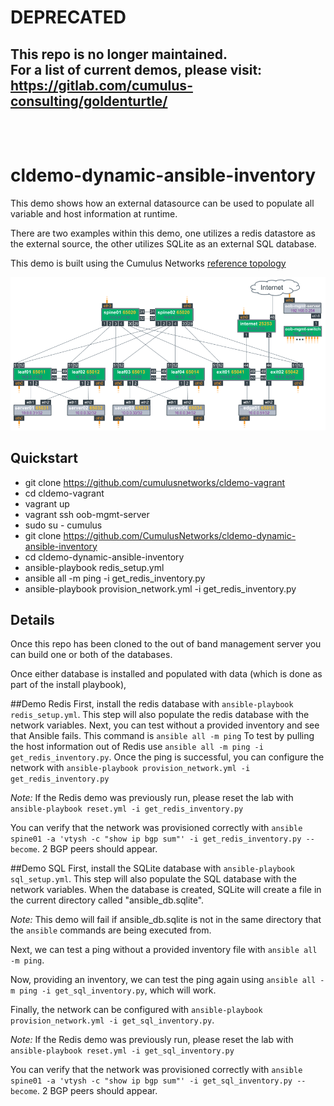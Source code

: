 # DEPRECATED
## This repo is no longer maintained.<br>For a list of current demos, please visit:<br>https://gitlab.com/cumulus-consulting/goldenturtle/<br><br><br>

# cldemo-dynamic-ansible-inventory

This demo shows how an external datasource can be used to populate all variable and host information at runtime.

There are two examples within this demo, one utilizes a redis datastore as the external source, the other utilizes SQLite as an external SQL database.

This demo is built using the Cumulus Networks [reference topology](https://github.com/cumulusnetworks/cldemo-vagrant)

![Cumulus Reference Topology](https://github.com/CumulusNetworks/cldemo-vagrant/raw/master/cldemo_topology.png)

Quickstart
------------------------
* git clone https://github.com/cumulusnetworks/cldemo-vagrant
* cd cldemo-vagrant
* vagrant up
* vagrant ssh oob-mgmt-server
* sudo su - cumulus
* git clone https://github.com/CumulusNetworks/cldemo-dynamic-ansible-inventory
* cd cldemo-dynamic-ansible-inventory
* ansible-playbook redis_setup.yml
* ansible all -m ping -i get_redis_inventory.py
* ansible-playbook provision_network.yml -i get_redis_inventory.py

Details
------------------------
Once this repo has been cloned to the out of band management server you can build one or both of the databases.

Once either database is installed and populated with data (which is done as part of the install playbook),

##Demo Redis
First, install the redis database with `ansible-playbook redis_setup.yml`. This step will also populate the redis database with the network variables.
Next, you can test without a provided inventory and see that Ansible fails. This command is `ansible all -m ping`
To test by pulling the host information out of Redis use `ansible all -m ping -i get_redis_inventory.py`.
Once the ping is successful, you can configure the network with `ansible-playbook provision_network.yml -i get_redis_inventory.py`

*Note:* If the Redis demo was previously run, please reset the lab with `ansible-playbook reset.yml -i get_redis_inventory.py`

You can verify that the network was provisioned correctly with `ansible spine01 -a 'vtysh -c "show ip bgp sum"' -i get_redis_inventory.py --become`. 2 BGP peers should appear.

##Demo SQL
First, install the SQLite database with `ansible-playbook sql_setup.yml`. This step will also populate the SQL database with the network variables. When the database is created, SQLite will create a file in the current directory called "ansible_db.sqlite".

*Note:* This demo will fail if ansible_db.sqlite is not in the same directory that the `ansible` commands are being executed from.

Next, we can test a ping without a provided inventory file with `ansible all -m ping`.

Now, providing an inventory, we can test the ping again using `ansible all -m ping -i get_sql_inventory.py`, which will work.

Finally, the network can be configured with `ansible-playbook provision_network.yml -i get_sql_inventory.py`.

*Note:* If the Redis demo was previously run, please reset the lab with `ansible-playbook reset.yml -i get_sql_inventory.py`

You can verify that the network was provisioned correctly with `ansible spine01 -a 'vtysh -c "show ip bgp sum"' -i get_sql_inventory.py --become`. 2 BGP peers should appear.
